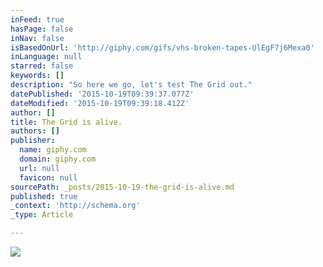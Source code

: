 ```yaml
---
inFeed: true
hasPage: false
inNav: false
isBasedOnUrl: 'http://giphy.com/gifs/vhs-broken-tapes-UlEgF7j6Mexa0'
inLanguage: null
starred: false
keywords: []
description: "So here we go, let's test The Grid out."
datePublished: '2015-10-19T09:39:37.077Z'
dateModified: '2015-10-19T09:39:18.412Z'
author: []
title: The Grid is alive.
authors: []
publisher:
  name: giphy.com
  domain: giphy.com
  url: null
  favicon: null
sourcePath: _posts/2015-10-19-the-grid-is-alive.md
published: true
_context: 'http://schema.org'
_type: Article

---
```

![](https://media.giphy.com/media/UlEgF7j6Mexa0/giphy.gif)